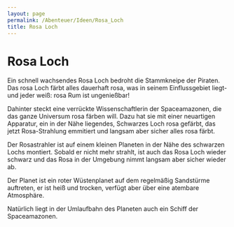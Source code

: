 ```yaml
---
layout: page
permalink: /Abenteuer/Ideen/Rosa_Loch
title: Rosa Loch
---
```


# Rosa Loch

Ein schnell wachsendes Rosa Loch bedroht die Stammkneipe der Piraten. Das rosa Loch färbt alles dauerhaft rosa, was in seinem Einflussgebiet liegt- und jeder weiß: rosa Rum ist ungenießbar!

Dahinter steckt eine verrückte Wissenschaftlerin der Spaceamazonen, die das ganze Universum rosa färben will. Dazu hat sie mit einer neuartigen Apparatur, ein in der Nähe liegendes, Schwarzes Loch rosa gefärbt, das jetzt Rosa-Strahlung emmitiert und langsam aber sicher alles rosa färbt.

Der Rosastrahler ist auf einem kleinen Planeten in der Nähe des schwarzen Lochs montiert. Sobald er nicht mehr strahlt, ist auch das Rosa Loch wieder schwarz und das Rosa in der Umgebung nimmt langsam aber sicher wieder ab.

Der Planet ist ein roter Wüstenplanet auf dem regelmäßig Sandstürme auftreten, er ist heiß und trocken, verfügt aber über eine atembare Atmosphäre.

Natürlich liegt in der Umlaufbahn des Planeten auch ein Schiff der Spaceamazonen.
